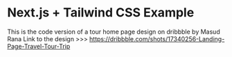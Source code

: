 # Next.js + Tailwind CSS Example
This is the code version of a tour home page design on dribbble by Masud Rana
Link to the design >>> https://dribbble.com/shots/17340256-Landing-Page-Travel-Tour-Trip



